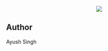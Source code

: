 
<p align="center">
	<img src="https://github.com/akondas/php-grandmaster/raw/master/public/demo.png" />
</p>


## Author
Ayush Singh 
